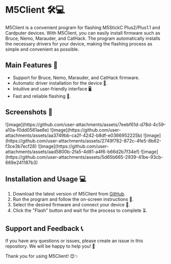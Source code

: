 <!DOCTYPE html>
<html lang="en">
<head>
    <meta charset="UTF-8">
    <meta name="viewport" content="width=device-width, initial-scale=1.0">
</head>
<body>
    <h1>M5Client 🛠️💻</h1>
    <p>M5Client is a convenient program for flashing M5StickC Plus2/Plus1.1 and Cardputer devices. With M5Client, you can easily install firmware such as Bruce, Nemo, Marauder, and CatHack. The program automatically installs the necessary drivers for your device, making the flashing process as simple and convenient as possible.</p>
    <h2>Main Features 🌟</h2>
    <ul>
        <li>Support for Bruce, Nemo, Marauder, and CatHack firmware.</li>
        <li>Automatic driver installation for the device 🔧.</li>
        <li>Intuitive and user-friendly interface 🖥️.</li>
        <li>Fast and reliable flashing 🚀.</li>
    </ul>
    <h2>Screenshots 📸</h2>
![image](https://github.com/user-attachments/assets/7eebf61d-d78d-4c59-a10a-f0dd0561ae8e)
![image](https://github.com/user-attachments/assets/aa3749bb-ca2f-4242-b8df-e0366952225b)
![image](https://github.com/user-attachments/assets/2749f782-872c-4fe5-8b62-f3ce3b7ecf28)
![image](https://github.com/user-attachments/assets/aad5800b-2fa5-4d81-a4f6-b66d2b7f34ef)
![image](https://github.com/user-attachments/assets/5d65b665-2939-41be-93cb-669e241187b3)
    </p>
    <h2>Installation and Usage 💻</h2>
    <ol>
        <li>Download the latest version of M5Client from <a href="https://github.com/Sonys9/M5Tool/releases/tag/3.6">GitHub</a>.</li>
        <li>Run the program and follow the on-screen instructions 📜.</li>
        <li>Select the desired firmware and connect your device 🔗.</li>
        <li>Click the "Flash" button and wait for the process to complete ⏳.</li>
    </ol>
    <h2>Support and Feedback 📞</h2>
    <p>If you have any questions or issues, please create an issue in this repository. We will be happy to help you! 🤝</p>
    <p>Thank you for using M5Client! 😊✨</p>
</body>
</html>

